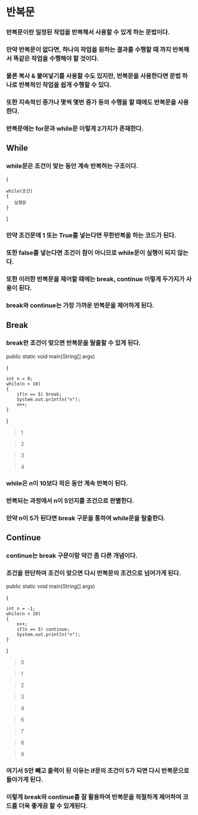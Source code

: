 # 반복문
### 반복문이란 일정된 작업을 반복해서 사용할 수 있게 하는 문법이다.
### 만약 반복문이 없다면, 하나의 작업을 원하는 결과를 수행할 때 까지 반복해서 똑같은 작업을 수행해야 할 것이다.
### 물론 복사 & 붙여넣기를 사용할 수도 있지만, 반복문을 사용한다면 문법 하나로 반복적인 작업을 쉽게 수행할 수 있다.
### 또한 지속적인 증가나 몇씩 몇번 증가 등의 수행을 할 때에도 반복문을 사용한다.
### 반복문에는 for문과 while문 이렇게 2가지가 존재한다.
## While
### while문은 조건이 맞는 동안 계속 반복하는 구조이다.
{

    while(조건)
    {
       실행문
    }
}
### 만약 조건문에 1 또는 True를 넣는다면 무한반복을 하는 코드가 된다.
### 또한 false를 넣는다면 조건이 참이 아니므로 while문이 실행이 되지 않는다.
### 또한 이러한 반복문을 제어할 때에는 break, continue 이렇게 두가지가 사용이 된다.
### break와 continue는 가장 가까운 반복문을 제어하게 된다.
## Break
### break란 조건이 맞으면 반복문을 탈출할 수 있게 된다.
public static void main(String[] args)

{

    int n = 0;
    while(n < 10)
    {
        if(n == 5) break;
        System.out.println("n");
        n++;
    }
}
> 1

> 2

> 3

> 4
### while은 n이 10보다 작은 동안 계속 반복이 된다.
### 반복되는 과정에서 n이 5인지를 조건으로 판별한다.
### 만약 n이 5가 된다면 break 구문을 통하여 while문을 탈출한다.
## Continue
### continue는 break 구문이랑 약간 좀 다른 개념이다.
### 조건을 판단하여 조건이 맞으면 다시 반복문의 조건으로 넘어가게 된다.
public static void main(String[] args)

{

    int n = -1;
    while(n < 10)
    {
        n++;
        if(n == 5) continue;
        System.out.println("n");
    }
}
> 0

> 1

> 2

> 3

> 4

> 6

> 7

> 8

> 9
### 여기서 5만 빼고 출력이 된 이유는 if문의 조건이 5가 되면 다시 반복문으로 돌아가게 된다.
### 이렇게 break와 continue를 잘 활용하여 반복문을 적절하게 제어하여 코드를 더욱 좋게끔 할 수 있게된다.